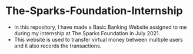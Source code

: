 # The-Sparks-Foundation-Internship
* In this repository, I have made a Basic Banking Website assigned to me during my internship at The Sparks Foundation in July 2021.
* This website is used to transfer virtual money between multiple users and it also records the transactions.
